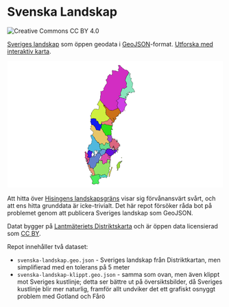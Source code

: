 Svenska Landskap
================

![Creative Commons CC BY 4.0](https://mirrors.creativecommons.org/presskit/buttons/88x31/svg/by.svg)

[Sveriges landskap](https://sv.wikipedia.org/wiki/Landskap_i_Sverige) som öppen geodata i [GeoJSON](http://geojson.org/)-format. [Utforska med interaktiv karta](http://www.liedman.net/svenska-landskap/).

![Sveriges Landskap](landskap.png)

Att hitta över [Hisingens landskapsgräns](https://twitter.com/manierahl/status/844257440090783746) visar sig förvånansvärt svårt, och att ens hitta grunddata är icke-trivialt. Det här repot försöker råda bot på problemet genom att publicera Sveriges landskap som GeoJSON.

Datat bygger på [Lantmäteriets Distriktskarta](https://www.lantmateriet.se/sv/Kartor-och-geografisk-information/Kartor/Geografiska-teman/gsd-distriktsindelning/) och är öppen data licensierad som [CC BY](https://creativecommons.org/licenses/by/4.0/).

Repot innehåller två dataset:

* `svenska-landskap.geo.json` - Sveriges landskap från Distriktkartan, men simplifierad med en tolerans på 5 meter
* `svenska-landskap-klippt.geo.json` - samma som ovan, men även klippt mot Sveriges kustlinje; detta ser bättre ut på översiktsbilder, då Sveriges kustlinje blir mer naturlig, framför allt undviker det ett grafiskt osnyggt problem med Gotland och Fårö
